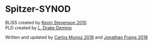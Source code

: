 # Spitzer-SYNOD
BLISS created by [Kevin Stevenson 2010](https://github.com/kevin218/)  
PLD created by [L. Drake Deming](http://iopscience.iop.org/article/10.1088/0004-637X/805/2/132/meta)

Written and updated by [Carlos Munoz 2018](https://github.com/munozcar) and [Jonathan Fraine 2018](https://github.com/exowanderer)  

